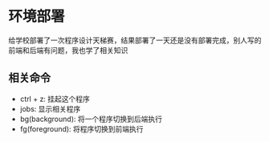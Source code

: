 # 环境部署

给学校部署了一次程序设计天梯赛，结果部署了一天还是没有部署完成，别人写的前端和后端有问题，我也学了相关知识

## 相关命令

- ctrl + z: 挂起这个程序
- jobs: 显示相关程序
- bg(background): 将一个程序切换到后端执行
- fg(foreground): 将程序切换到前端执行